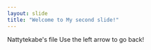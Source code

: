 ```yaml
---
layout: slide
title: "Welcome to My second slide!"
---
```

Nattytekabe's file
Use the left arrow to go back!
